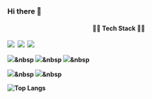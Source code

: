 ### Hi there 👋

<!--
**sunwoo1210/sunwoo1210** is a ✨ _special_ ✨ repository because its `README.md` (this file) appears on your GitHub profile.

Here are some ideas to get you started:

- 🔭 I’m currently working on ...
- 🌱 I’m currently learning ...
- 👯 I’m looking to collaborate on ...
- 🤔 I’m looking for help with ...
- 💬 Ask me about ...
- 📫 How to reach me: ...
- 😄 Pronouns: ...
- ⚡ Fun fact: ...
-->

<h4 align="center"> 👩‍💻 Tech Stack 👩‍💻 <h4>
  
<p align=<"center">
  <img src="https://img.shields.io/badge/python-3776AB?style=for-the-badge&logo=python&logoColor=white"/></a>&nbsp
  <img src="https://img.shields.io/badge/c++-00599C?style=for-the-badge&logo=c%2B%2B&logoColor=white"/></a>&nbsp 
  <img src="https://img.shields.io/badge/java-007396?style=for-the-badge&logo=java&logoColor=white"/></a>&nbsp <br>
  
  <img src="https://img.shields.io/badge/html5-E34F26?style=for-the-badge&logo=html5&logoColor=white"/></a>&nbsp
  <img src="https://img.shields.io/badge/css-1572B6?style=for-the-badge&logo=css3&logoColor=white"/></a>&nbsp
  <img src="https://img.shields.io/badge/javascript-F7DF1E?style=for-the-badge&logo=javascript&logoColor=black"/></a>&nbsp <br>
  
  <img src="https://img.shields.io/badge/mysql-4479A1?style=for-the-badge&logo=mysql&logoColor=white"/></a>&nbsp
  <img src="https://img.shields.io/badge/linux-FCC624?style=for-the-badge&logo=linux&logoColor=black"/></a>&nbsp <br>


![Top Langs](https://github-readme-stats.vercel.app/api/top-langs/?username=sunwoo1210&layout=&theme=dark)
